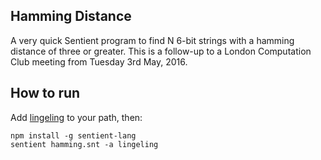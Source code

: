 ## Hamming Distance

A very quick Sentient program to find N 6-bit strings with a hamming distance of
three or greater. This is a follow-up to a London Computation Club meeting from
Tuesday 3rd May, 2016.

## How to run

Add [lingeling](http://fmv.jku.at/lingeling/) to your path, then:

```
npm install -g sentient-lang
sentient hamming.snt -a lingeling
```
